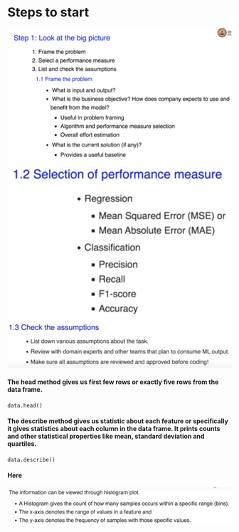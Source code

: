 # Steps to start

![Alt text](image.png)
![Alt text](image-1.png)
![Alt text](image-2.png)

#### The head method gives us first few rows or exactly five rows from the data frame.
    data.head()

#### The describe method gives us statistic about each feature or specifically it gives statistics about each column in the data frame. It prints counts and other statistical properties like mean, standard deviation and quartiles. 
    data.describe()

#### Here
![Alt text](image-3.png)